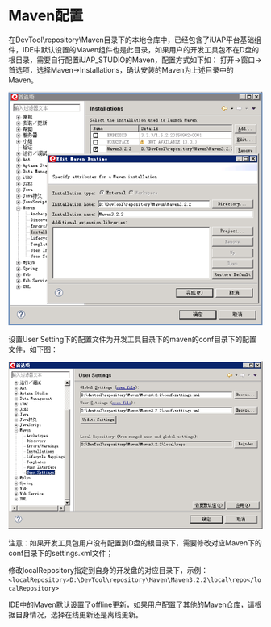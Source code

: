 ﻿
# Maven配置 #

在DevTool\repository\Maven目录下的本地仓库中，已经包含了iUAP平台基础组件，IDE中默认设置的Maven组件也是此目录，如果用户的开发工具包不在D盘的根目录，需要自行配置iUAP_STUDIO的Maven，配置方式如下如：
打开->窗口->首选项，选择Maven->Installations，确认安装的Maven为上述目录中的Maven。

![图](/img/image003.jpg)

设置User Setting下的配置文件为开发工具目录下的maven的conf目录下的配置文件，如下图：

 ![工具目录](/img/image004.jpg)
 
注意：如果开发工具包用户没有配置到D盘的根目录下，需要修改对应Maven下的conf目录下的settings.xml文件；

修改localRepository指定到自身的开发盘的对应目录下，示例：
```<localRepository>D:\DevTool\repository\Maven\Maven3.2.2\local\repo</localRepository>```
 
 IDE中的Maven默认设置了offline更新，如果用户配置了其他的Maven仓库，请根据自身情况，选择在线更新还是离线更新。


